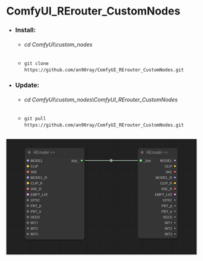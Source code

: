 # ComfyUI_RErouter_CustomNodes

* ### Install:
  * ###### cd ComfyUI\custom_nodes
  * ``` git clone https://github.com/an90ray/ComfyUI_RErouter_CustomNodes.git ```

* ### Update:
  * ###### cd ComfyUI\custom_nodes\ComfyUI_RErouter_CustomNodes
  * ``` git pull https://github.com/an90ray/ComfyUI_RErouter_CustomNodes.git ```

## 

![image](rerouter.png)


